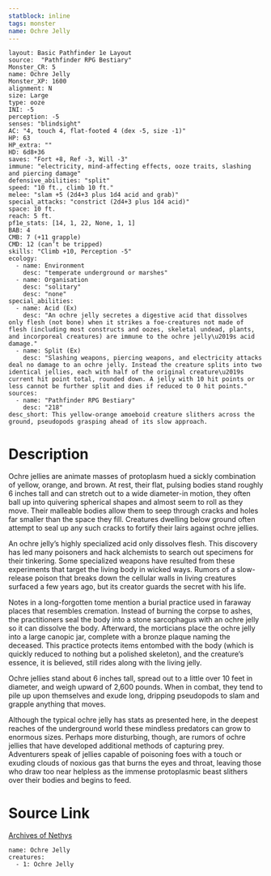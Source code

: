 ```yaml
---
statblock: inline
tags: monster
name: Ochre Jelly
---
```

```statblock
layout: Basic Pathfinder 1e Layout
source:  "Pathfinder RPG Bestiary"
Monster_CR: 5
name: Ochre Jelly
Monster_XP: 1600
alignment: N
size: Large
type: ooze
INI: -5
perception: -5
senses: "blindsight"
AC: "4, touch 4, flat-footed 4 (dex -5, size -1)"
HP: 63
HP_extra: ""
HD: 6d8+36
saves: "Fort +8, Ref -3, Will -3"
immune: "electricity, mind-affecting effects, ooze traits, slashing and piercing damage"
defensive_abilities: "split"
speed: "10 ft., climb 10 ft."
melee: "slam +5 (2d4+3 plus 1d4 acid and grab)"
special_attacks: "constrict (2d4+3 plus 1d4 acid)"
space: 10 ft.
reach: 5 ft.
pf1e_stats: [14, 1, 22, None, 1, 1]
BAB: 4
CMB: 7 (+11 grapple)
CMD: 12 (can’t be tripped)
skills: "Climb +10, Perception -5"
ecology:
  - name: Environment
    desc: "temperate underground or marshes"
  - name: Organisation
    desc: "solitary"
    desc: "none"
special_abilities:
  - name: Acid (Ex)
    desc: "An ochre jelly secretes a digestive acid that dissolves only flesh (not bone) when it strikes a foe-creatures not made of flesh (including most constructs and oozes, skeletal undead, plants, and incorporeal creatures) are immune to the ochre jelly\u2019s acid damage."
  - name: Split (Ex)
    desc: "Slashing weapons, piercing weapons, and electricity attacks deal no damage to an ochre jelly. Instead the creature splits into two identical jellies, each with half of the original creature\u2019s current hit point total, rounded down. A jelly with 10 hit points or less cannot be further split and dies if reduced to 0 hit points."
sources:
  - name: "Pathfinder RPG Bestiary"
    desc: "218"
desc_short: This yellow-orange amoeboid creature slithers across the ground, pseudopods grasping ahead of its slow approach.
```
# Description
Ochre jellies are animate masses of protoplasm hued a sickly combination of yellow, orange, and brown. At rest, their flat, pulsing bodies stand roughly 6 inches tall and can stretch out to a wide diameter-in motion, they often ball up into quivering spherical shapes and almost seem to roll as they move. Their malleable bodies allow them to seep through cracks and holes far smaller than the space they fill. Creatures dwelling below ground often attempt to seal up any such cracks to fortify their lairs against ochre jellies.

An ochre jelly’s highly specialized acid only dissolves flesh. This discovery has led many poisoners and hack alchemists to search out specimens for their tinkering. Some specialized weapons have resulted from these experiments that target the living body in wicked ways. Rumors of a slow-release poison that breaks down the cellular walls in living creatures surfaced a few years ago, but its creator guards the secret with his life.

Notes in a long-forgotten tome mention a burial practice used in faraway places that resembles cremation. Instead of burning the corpse to ashes, the practitioners seal the body into a stone sarcophagus with an ochre jelly so it can dissolve the body. Afterward, the morticians place the ochre jelly into a large canopic jar, complete with a bronze plaque naming the deceased. This practice protects items entombed with the body (which is quickly reduced to nothing but a polished skeleton), and the creature’s essence, it is believed, still rides along with the living jelly.

Ochre jellies stand about 6 inches tall, spread out to a little over 10 feet in diameter, and weigh upward of 2,600 pounds. When in combat, they tend to pile up upon themselves and exude long, dripping pseudopods to slam and grapple anything that moves.

Although the typical ochre jelly has stats as presented here, in the deepest reaches of the underground world these mindless predators can grow to enormous sizes. Perhaps more disturbing, though, are rumors of ochre jellies that have developed additional methods of capturing prey. Adventurers speak of jellies capable of poisoning foes with a touch or exuding clouds of noxious gas that burns the eyes and throat, leaving those who draw too near helpless as the immense protoplasmic beast slithers over their bodies and begins to feed.
# Source Link
[Archives of Nethys](https://aonprd.com/MonsterDisplay.aspx?ItemName=Ochre%20Jelly)
```encounter-table
name: Ochre Jelly
creatures:
  - 1: Ochre Jelly
```
